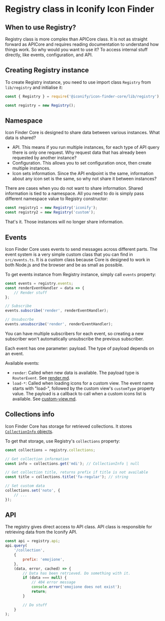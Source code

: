 # Registry class in Iconify Icon Finder

## When to use Registry?

Registry class is more complex than APICore class. It is not as straight forward as APICore and requires reading documentation to understand how things work. So why would you want to use it? To access internal stuff directly, like events, configuration, and API.

## Creating Registry instance

To create Registry instance, you need to use import class `Registry` from `lib/registry` and initialise it:

```js
const { Registry } = require('@iconify/icon-finder-core/lib/registry');

const registry = new Registry();
```

## Namespace

Icon Finder Core is designed to share data between various instances. What data is shared?

-   API. This means if you run multiple instances, for each type of API query there is only one request. Why request data that has already been requested by another instance?
-   Configuration. This allows you to set configuration once, then create multiple instances.
-   Icon sets information. Since the API endpoint is the same, information about any icon set is the same, so why not share it between instances?

There are cases when you do not want to share information. Shared information is tied to a namespace. All you need to do is simply pass different namespace value to Registry constructor:

```js
const registry1 = new Registry('iconify');
const registry2 = new Registry('custom');
```

That's it. Those instances will no longer share information.

## Events

Icon Finder Core uses events to send messages across different parts. The event system is a very simple custom class that you can find in `src/events.ts`. It is a custom class because Core is designed to work in both Node.js and the browser and be as small as possible.

To get events instance from Registry instance, simply call `events` property:

```js
const events = registry.events;
const renderEventHandler = data => {
	// Render stuff
};

// Subscribe
events.subscribe('render', renderEventHandler);

// Unsubscrbe
events.unsubscribe('render', renderEventHandler);
```

You can have multiple subscribers for each event, so creating a new subscriber won't automatically unsubscribe the previous subscriber.

Each event has one parameter: payload. The type of payload depends on an event.

Available events:

-   `render`: Called when new data is available. The payload type is `RouterEvent`. See [render.md](render.md).
-   `load-*`: Called when loading icons for a custom view. The event name starts with "load-", followed by the custom view's `customType` property value. The payload is a callback to call when a custom icons list is available. See [custom-view.md](custom-view.md).

## Collections info

Icon Finder Core has storage for retrieved collections. It stores [`CollectionInfo` objects](types.md#collectioninfo).

To get that storage, use Registry's `collections` property:

```js
const collections = registry.collections;

// Get collection information
const info = collections.get('mdi'); // CollectionInfo | null

// Get collection title, returns prefix if title is not available
const title = collections.title('fa-regular'); // string

// Set custom data
collections.set('noto', {
	// ...
});
```

## API

The registry gives direct access to API class. API class is responsible for retrieving data from the Iconify API.

```js
const api = registry.api;
api.query(
	'/collection',
	{
		prefix: 'emojione',
	},
	(data, error, cached) => {
		// Data has been retrieved. Do something with it.
		if (data === null) {
			// 404 error message
			console.error('emojione does not exist');
			return;
		}

		// Do stuff
	}
);
```
